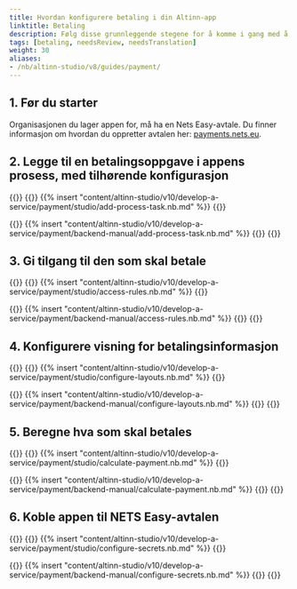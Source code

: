 ```yaml
---
title: Hvordan konfigurere betaling i din Altinn-app
linktitle: Betaling
description: Følg disse grunnleggende stegene for å komme i gang med å integrere betaling i din Altinn App.
tags: [betaling, needsReview, needsTranslation]
weight: 30
aliases:
- /nb/altinn-studio/v8/guides/payment/
---
```


<!-- Før du starter -->
## 1. Før du starter
Organisasjonen du lager appen for, må ha en Nets Easy-avtale.
Du finner informasjon om hvordan du oppretter avtalen her:
[payments.nets.eu](https://payments.nets.eu/nb-NO/checkout).


<!-- Legg til betalingsoppgave i appens prosess -->
## 2. Legge til en betalingsoppgave i appens prosess, med tilhørende konfigurasjon

{{<content-version-selector classes="border-box">}}
{{<content-version-container version-label="Altinn Studio Designer">}}
{{% insert "content/altinn-studio/v10/develop-a-service/payment/studio/add-process-task.nb.md" %}}
{{</content-version-container>}}

{{<content-version-container version-label="Manuelt oppsett">}}
{{% insert "content/altinn-studio/v10/develop-a-service/payment/backend-manual/add-process-task.nb.md" %}}
{{</content-version-container>}}
{{</content-version-selector>}}


<!-- Gi tilganger til den som skal betale-->
## 3. Gi tilgang til den som skal betale
{{<content-version-selector classes="border-box">}}
{{<content-version-container version-label="Altinn Studio Designer">}}
{{% insert "content/altinn-studio/v10/develop-a-service/payment/studio/access-rules.nb.md" %}}
{{</content-version-container>}}

{{<content-version-container version-label="Manuelt oppsett">}}
{{% insert "content/altinn-studio/v10/develop-a-service/payment/backend-manual/access-rules.nb.md" %}}
{{</content-version-container>}}
{{</content-version-selector>}}


<!--Konfigurer visning av betalingsinformasjon-->
## 4. Konfigurere visning for betalingsinformasjon
{{<content-version-selector classes="border-box">}}
{{<content-version-container version-label="Altinn Studio Designer">}}
{{% insert "content/altinn-studio/v10/develop-a-service/payment/studio/configure-layouts.nb.md" %}}
{{</content-version-container>}}

{{<content-version-container version-label="Manuelt oppsett">}}
{{% insert "content/altinn-studio/v10/develop-a-service/payment/backend-manual/configure-layouts.nb.md" %}}
{{</content-version-container>}}
{{</content-version-selector>}}


<!--Beregn hva som skal betales-->
## 5. Beregne hva som skal betales
{{<content-version-selector classes="border-box">}}
{{<content-version-container version-label="Altinn Studio Designer">}}
{{% insert "content/altinn-studio/v10/develop-a-service/payment/studio/calculate-payment.nb.md" %}}
{{</content-version-container>}}

{{<content-version-container version-label="Manuelt oppsett">}}
{{% insert "content/altinn-studio/v10/develop-a-service/payment/backend-manual/calculate-payment.nb.md" %}}
{{</content-version-container>}}
{{</content-version-selector>}}


<!--Koble appen til NETS Easy avtalen-->
## 6. Koble appen til NETS Easy-avtalen
{{<content-version-selector classes="border-box">}}
{{<content-version-container version-label="Altinn Studio Designer">}}
{{% insert "content/altinn-studio/v10/develop-a-service/payment/studio/configure-secrets.nb.md" %}}
{{</content-version-container>}}

{{<content-version-container version-label="Manuelt oppsett">}}
{{% insert "content/altinn-studio/v10/develop-a-service/payment/backend-manual/configure-secrets.nb.md" %}}
{{</content-version-container>}}
{{</content-version-selector>}}
